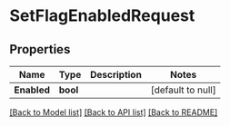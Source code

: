 # SetFlagEnabledRequest

## Properties
Name | Type | Description | Notes
------------ | ------------- | ------------- | -------------
**Enabled** | **bool** |  | [default to null]

[[Back to Model list]](../README.md#documentation-for-models) [[Back to API list]](../README.md#documentation-for-api-endpoints) [[Back to README]](../README.md)

